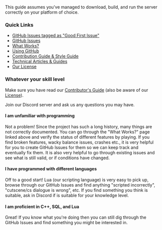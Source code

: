 This guide assumes you've managed to download, build, and run the server correctly on your platform of choice.

### Quick Links
- [GitHub Issues tagged as "Good First Issue"](https://github.com/topaz-next/topaz/labels/good%20first%20issue)
- [GitHub Issues](https://github.com/topaz-next/topaz/issues)
- [What Works?](https://github.com/topaz-next/topaz/wiki/What-Works)
- [Using GitHub](https://github.com/topaz-next/topaz/wiki/Using-Github)
- [Contribution Guide & Style Guide](https://github.com/topaz-next/topaz/blob/release/CONTRIBUTING.md)
- [Technical Articles & Guides](https://github.com/topaz-next/topaz/wiki/Guides-(Development))
- [Our License](https://github.com/topaz-next/topaz/blob/release/LICENSE)

### Whatever your skill level
Make sure you have read our [Contributor's Guide](https://github.com/topaz-next/topaz/blob/release/CONTRIBUTING.md) (also be aware of our [License](https://github.com/topaz-next/topaz/blob/release/LICENSE)).

Join our Discord server and ask us any questions you may have.

#### I am unfamiliar with programming
Not a problem! Since the project has such a long history, many things are not correctly documented. You can go through the "What Works?" page linked above and verify the status of different features by playing. If you find broken features, wacky balance issues, crashes etc., it is very helpful for you to create GitHub Issues for them so we can keep track and eventually fix them. It is also very helpful to go through existing issues and see what is still valid, or if conditions have changed.

#### I have programmed with different languages
Off to a good start! Lua (our scripting language) is very easy to pick up, browse through our GitHub Issues and find anything "scripted incorrectly", "cutscene/cs dialogue is wrong", etc. If you find something you think is suitable, ask in Discord if is suitable for your knowledge level.

#### I am proficient in C++, SQL, and Lua
Great! If you know what you're doing then you can still dig through the GitHub Issues and find something you might be interested in.